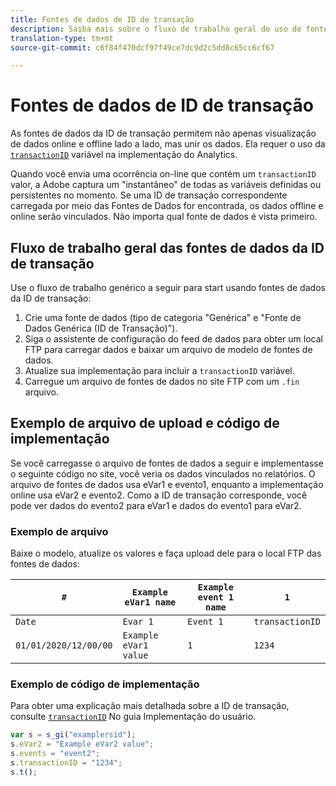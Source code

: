 ```yaml
---
title: Fontes de dados de ID de transação
description: Saiba mais sobre o fluxo de trabalho geral do uso de fontes de dados de ID de transação.
translation-type: tm+mt
source-git-commit: c6f84f470dcf97f49ce7dc9d2c5dd8c65cc6cf67

---
```



# Fontes de dados de ID de transação

As fontes de dados da ID de transação permitem não apenas visualização de dados online e offline lado a lado, mas unir os dados. Ela requer o uso da [`transactionID`](/help/implement/vars/page-vars/transactionid.md) variável na implementação do Analytics.

Quando você envia uma ocorrência on-line que contém um `transactionID` valor, a Adobe captura um &quot;instantâneo&quot; de todas as variáveis definidas ou persistentes no momento. Se uma ID de transação correspondente carregada por meio das Fontes de Dados for encontrada, os dados offline e online serão vinculados. Não importa qual fonte de dados é vista primeiro.

## Fluxo de trabalho geral das fontes de dados da ID de transação

Use o fluxo de trabalho genérico a seguir para start usando fontes de dados da ID de transação:

1. Crie uma fonte de dados (tipo de categoria &quot;Genérica&quot; e &quot;Fonte de Dados Genérica (ID de Transação)&quot;).
1. Siga o assistente de configuração do feed de dados para obter um local FTP para carregar dados e baixar um arquivo de modelo de fontes de dados.
1. Atualize sua implementação para incluir a `transactionID` variável.
1. Carregue um arquivo de fontes de dados no site FTP com um `.fin` arquivo.

## Exemplo de arquivo de upload e código de implementação

Se você carregasse o arquivo de fontes de dados a seguir e implementasse o seguinte código no site, você veria os dados vinculados no relatórios. O arquivo de fontes de dados usa eVar1 e evento1, enquanto a implementação online usa eVar2 e evento2. Como a ID de transação corresponde, você pode ver dados do evento2 para eVar1 e dados do evento1 para eVar2.

### Exemplo de arquivo

Baixe o modelo, atualize os valores e faça upload dele para o local FTP das fontes de dados:

| `#` | `Example eVar1 name` | `Example event 1 name` | `1` |
|---|---|---|---|
| `Date` | `Evar 1` | `Event 1` | `transactionID` |
| `01/01/2020/12/00/00` | `Example eVar1 value` | `1` | `1234` |

### Exemplo de código de implementação

Para obter uma explicação mais detalhada sobre a ID de transação, consulte [`transactionID`](/help/implement/vars/page-vars/transactionid.md) No guia Implementação do usuário.

```js
var s = s_gi("examplersid");
s.eVar2 = "Example eVar2 value";
s.events = "event2";
s.transactionID = "1234";
s.t();
```
